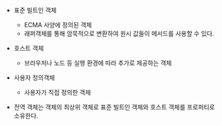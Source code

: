- 표준 빌트인 객체

  - ECMA 사양에 정의된 객체
  - 래퍼객체를 통해 암묵적으로 변환하여 원시 값들이 메서드를 사용할 수 있다.

- 호스트 객체

  - 브라우저나 노드 등 실행 환경에 따라 추가로 제공하는 객체

- 사용자 정의객체

  - 사용자가 직접 정의한 객체

- 전역 객체는 객체의 최상위 객체로 표준 빌트인 객체와 호스트 객체를 프로퍼티로 소유한다.
